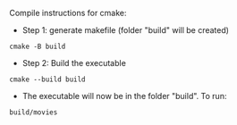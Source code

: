 Compile instructions for cmake:

- Step 1: generate makefile (folder "build" will be created)
```
cmake -B build
```
- Step 2: Build the executable 
```
cmake --build build
```
- The executable will now be in the folder "build". To run:
```
build/movies
```


